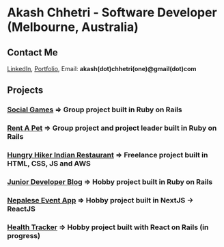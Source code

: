 # Akash Chhetri - Software Developer (Melbourne, Australia) 

## Contact Me

[LinkedIn](https://www.linkedin.com/in/akashchhetri), 
[Portfolio](http://akash7.netlify.com/), 
Email: **akash(dot)chhetri(one)@gmail(dot)com**

## Projects

### [Social Games](https://github.com/achhetr/social-games) => Group project built in Ruby on Rails
### [Rent A Pet](https://github.com/achhetr/rent-a-pet) => Group project and project leader built in Ruby on Rails
### [Hungry Hiker Indian Restaurant](http://thehungryhiker.com.au) => Freelance project built in HTML, CSS, JS and AWS
### [Junior Developer Blog](https://lewagon-dev.herokuapp.com/) => Hobby project built in Ruby on Rails
### [Nepalese Event App](https://github.com/achhetr/nepali-community-events) => Hobby project built in NextJS -> ReactJS
### [Health Tracker](https://github.com/failure-driven/health-tracker) => Hobby project built with React on Rails (in progress)
